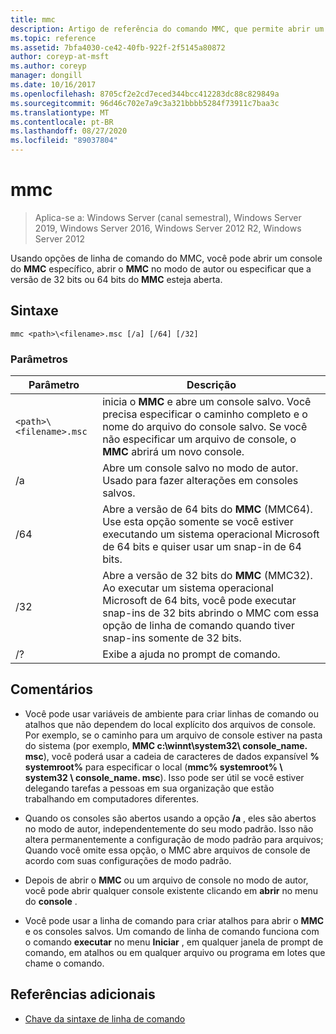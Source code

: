 ```yaml
---
title: mmc
description: Artigo de referência do comando MMC, que permite abrir um console específico do MMC, abrir o MMC no modo de autor ou especificar para abrir a versão de 32 bits ou 64 bits do MMC.
ms.topic: reference
ms.assetid: 7bfa4030-ce42-40fb-922f-2f5145a80872
author: coreyp-at-msft
ms.author: coreyp
manager: dongill
ms.date: 10/16/2017
ms.openlocfilehash: 8705cf2e2cd7eced344bcc412283dc88c829849a
ms.sourcegitcommit: 96d46c702e7a9c3a321bbbb5284f73911c7baa3c
ms.translationtype: MT
ms.contentlocale: pt-BR
ms.lasthandoff: 08/27/2020
ms.locfileid: "89037804"
---
```

# <a name="mmc"></a>mmc

> Aplica-se a: Windows Server (canal semestral), Windows Server 2019, Windows Server 2016, Windows Server 2012 R2, Windows Server 2012

Usando opções de linha de comando do MMC, você pode abrir um console do **MMC** específico, abrir o **MMC** no modo de autor ou especificar que a versão de 32 bits ou 64 bits do **MMC** esteja aberta.

## <a name="syntax"></a>Sintaxe

```
mmc <path>\<filename>.msc [/a] [/64] [/32]
```

### <a name="parameters"></a>Parâmetros

| Parâmetro | Descrição |
| --------- | ----------- |
| `<path>\<filename>.msc` | inicia o **MMC** e abre um console salvo. Você precisa especificar o caminho completo e o nome do arquivo do console salvo. Se você não especificar um arquivo de console, o **MMC** abrirá um novo console. |
| /a | Abre um console salvo no modo de autor.  Usado para fazer alterações em consoles salvos. |
| /64 | Abre a versão de 64 bits do **MMC** (MMC64). Use esta opção somente se você estiver executando um sistema operacional Microsoft de 64 bits e quiser usar um snap-in de 64 bits. |
| /32 | Abre a versão de 32 bits do **MMC** (MMC32). Ao executar um sistema operacional Microsoft de 64 bits, você pode executar snap-ins de 32 bits abrindo o MMC com essa opção de linha de comando quando tiver snap-ins somente de 32 bits. |
| /? | Exibe a ajuda no prompt de comando. |

## <a name="remarks"></a>Comentários

- Você pode usar variáveis de ambiente para criar linhas de comando ou atalhos que não dependem do local explícito dos arquivos de console. Por exemplo, se o caminho para um arquivo de console estiver na pasta do sistema (por exemplo, **MMC c:\winnt\system32\ console_name. msc**), você poderá usar a cadeia de caracteres de dados expansível **% systemroot%** para especificar o local (**mmc% systemroot% \ system32 \ console_name. msc**). Isso pode ser útil se você estiver delegando tarefas a pessoas em sua organização que estão trabalhando em computadores diferentes.

- Quando os consoles são abertos usando a opção **/a** , eles são abertos no modo de autor, independentemente do seu modo padrão. Isso não altera permanentemente a configuração de modo padrão para arquivos; Quando você omite essa opção, o MMC abre arquivos de console de acordo com suas configurações de modo padrão.

- Depois de abrir o **MMC** ou um arquivo de console no modo de autor, você pode abrir qualquer console existente clicando em **abrir** no menu do **console** .

- Você pode usar a linha de comando para criar atalhos para abrir o **MMC** e os consoles salvos. Um comando de linha de comando funciona com o comando **executar** no menu **Iniciar** , em qualquer janela de prompt de comando, em atalhos ou em qualquer arquivo ou programa em lotes que chame o comando.

## <a name="additional-references"></a>Referências adicionais

- [Chave da sintaxe de linha de comando](command-line-syntax-key.md)
